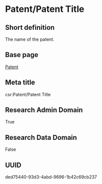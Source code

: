 # Patent/Patent Title
## Short definition
The name of the patent.
## Base page
[Patent](../../Objects/Patent.md)
## Meta title
csr:Patent/Patent Title
## Research Admin Domain
True
## Research Data Domain
False
## UUID
ded75440-93d3-4abd-9696-1b42c69cb237
